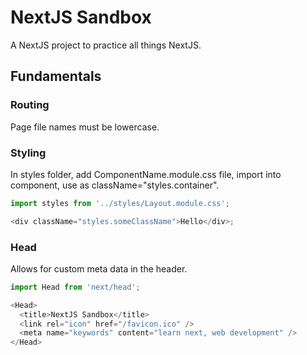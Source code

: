 # NextJS Sandbox

A NextJS project to practice all things NextJS.

## Fundamentals

### Routing

Page file names must be lowercase.

### Styling

In styles folder, add ComponentName.module.css file, import into component, use as className="styles.container".

```javascript
import styles from '../styles/Layout.module.css';

<div className="styles.someClassName">Hello</div>;
```

### Head

Allows for custom meta data in the header.

```javascript
import Head from 'next/head';
```

```javascript
<Head>
  <title>NextJS Sandbox</title>
  <link rel="icon" href="/favicon.ico" />
  <meta name="keywords" content="learn next, web development" />
</Head>
```

